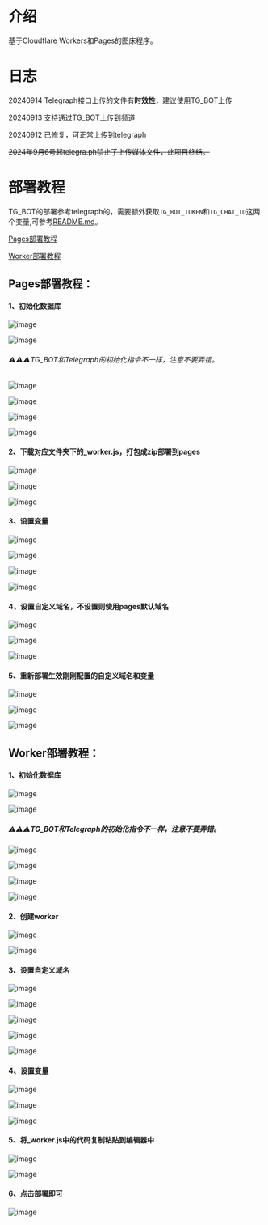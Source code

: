 # 介绍

基于Cloudflare Workers和Pages的图床程序。

# 日志
20240914 Telegraph接口上传的文件有**时效性**，建议使用TG_BOT上传

20240913 支持通过TG_BOT上传到频道

20240912 已修复，可正常上传到telegraph

~~2024年9月6号起telegra.ph禁止了上传媒体文件，此项目终结。~~

# 部署教程
TG_BOT的部署参考telegraph的，需要额外获取```TG_BOT_TOKEN```和```TG_CHAT_ID```这两个变量,可参考[README.md](https://github.com/0-RTT/telegraph/blob/main/TG_BOT/README.md)。

[Pages部署教程](https://github.com/0-RTT/telegraph?tab=readme-ov-file#pages%E9%83%A8%E7%BD%B2%E6%95%99%E7%A8%8B)

[Worker部署教程](https://github.com/0-RTT/telegraph?tab=readme-ov-file#worker%E9%83%A8%E7%BD%B2%E6%95%99%E7%A8%8B)


## Pages部署教程：

#### 1、初始化数据库
![image](https://kycloud3.koyoo.cn/20240829ab8e7202408291110085598.png)  

 
![image](https://kycloud3.koyoo.cn/20240829dde8f202408291110076344.png)  

###### ⚠️⚠️⚠️TG_BOT和Telegraph的初始化指令不一样，注意不要弄错。

![image](https://kycloud3.koyoo.cn/2024082999a92202408291110079488.png)  

 
![image](http://kycloud3.koyoo.cn/2024082913106202408291111045980.png)  

 
![image](http://kycloud3.koyoo.cn/20240829426e2202408291111415611.png)  


![image](http://kycloud3.koyoo.cn/202408290028f20240829111205448.png)  

#### 2、下载对应文件夹下的_worker.js，打包成zip部署到pages

![image](http://kycloud3.koyoo.cn/20240906d561b202409061706196490.png)  


![image](http://kycloud3.koyoo.cn/2024090635c19202409061709225960.png)  

 
![image](http://kycloud3.koyoo.cn/20240906e636520240906171027282.png)  

#### 3、设置变量

![image](http://kycloud3.koyoo.cn/20240906f0dfe202409061711092668.png)  


![image](http://kycloud3.koyoo.cn/2024090667330202409061711516838.png)  


![image](http://kycloud3.koyoo.cn/20240906f173a202409061713007969.png)  

 
![image](http://kycloud3.koyoo.cn/20240906ed143202409061715165350.png)  

#### 4、设置自定义域名，不设置则使用pages默认域名
![image](http://kycloud3.koyoo.cn/202409068f76a202409061718122696.png)  


![image](http://kycloud3.koyoo.cn/20240906b79a6202409061719043430.png)  


![image](http://kycloud3.koyoo.cn/20240906188f8202409061720032928.png)  

#### 5、重新部署生效刚刚配置的自定义域名和变量

![image](http://kycloud3.koyoo.cn/202409066761e202409061721281588.png)  

 
![image](http://kycloud3.koyoo.cn/2024090677f2320240906172317323.png)  

 
![image](http://kycloud3.koyoo.cn/202409065c29920240906172451915.png)  



## Worker部署教程：
#### 1、初始化数据库
![image](https://kycloud3.koyoo.cn/20240829ab8e7202408291110085598.png)

![image](https://kycloud3.koyoo.cn/20240829dde8f202408291110076344.png)

##### ⚠️⚠️⚠️TG_BOT和Telegraph的初始化指令不一样，注意不要弄错。

![image](https://kycloud3.koyoo.cn/2024082999a92202408291110079488.png)

![image](http://kycloud3.koyoo.cn/2024082913106202408291111045980.png)

![image](http://kycloud3.koyoo.cn/20240829426e2202408291111415611.png)

![image](http://kycloud3.koyoo.cn/202408290028f20240829111205448.png)

#### 2、创建worker
![image](http://kycloud3.koyoo.cn/202408295c74a202408291112222566.png)

![image](http://kycloud3.koyoo.cn/20240829b4a21202408291118209822.png)

#### 3、设置自定义域名
![image](http://kycloud3.koyoo.cn/20240829d5fe4202408291113048235.png)

![image](http://kycloud3.koyoo.cn/20240829f9ecc202408291113197734.png)

![image](http://kycloud3.koyoo.cn/2024082997a84202408291113394516.png)

![image](http://kycloud3.koyoo.cn/202408294223e202408291114234528.png)

![image](http://kycloud3.koyoo.cn/202408294def5202408291113564340.png)

#### 4、设置变量
![image](http://kycloud3.koyoo.cn/20240829ee47f202408291114436925.png)

![image](http://kycloud3.koyoo.cn/202409068a32a202409061653566339.png)

![image](http://kycloud3.koyoo.cn/20240829acccf202408291119324308.png)

#### 5、将_worker.js中的代码复制粘贴到编辑器中
![image](http://kycloud3.koyoo.cn/202408299f1cf202408291115372291.png)

![image](http://kycloud3.koyoo.cn/2024082995808202408291115555979.png)

#### 6、点击部署即可
![image](http://kycloud3.koyoo.cn/20240829a4d5f202408291117024227.png)
